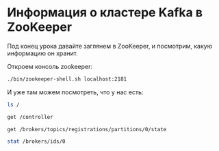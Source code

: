 # Информация о кластере Kafka в ZooKeeper

Под конец урока давайте заглянем в ZooKeeper, и посмотрим, какую информацию он хранит.

Откроем консоль zookeeper:
```bash
./bin/zookeeper-shell.sh localhost:2181
```
И уже там можем посмотреть, что у нас есть:
```bash
ls /

get /controller

get /brokers/topics/registrations/partitions/0/state

stat /brokers/ids/0
```
